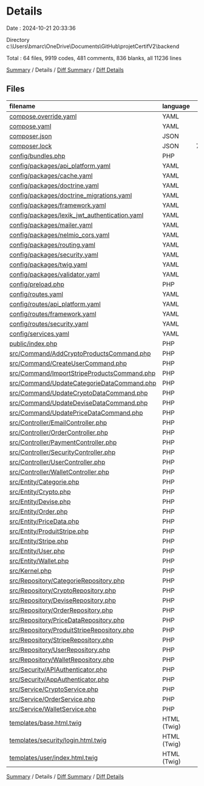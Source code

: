 # Details

Date : 2024-10-21 20:33:36

Directory c:\\Users\\bmarc\\OneDrive\\Documents\\GitHub\\projetCertifV2\\backend

Total : 64 files,  9919 codes, 481 comments, 836 blanks, all 11236 lines

[Summary](results.md) / Details / [Diff Summary](diff.md) / [Diff Details](diff-details.md)

## Files
| filename | language | code | comment | blank | total |
| :--- | :--- | ---: | ---: | ---: | ---: |
| [compose.override.yaml](/compose.override.yaml) | YAML | 13 | 4 | 3 | 20 |
| [compose.yaml](/compose.yaml) | YAML | 17 | 7 | 3 | 27 |
| [composer.json](/composer.json) | JSON | 91 | 0 | 1 | 92 |
| [composer.lock](/composer.lock) | JSON | 7,123 | 0 | 1 | 7,124 |
| [config/bundles.php](/config/bundles.php) | PHP | 12 | 0 | 2 | 14 |
| [config/packages/api_platform.yaml](/config/packages/api_platform.yaml) | YAML | 21 | 0 | 2 | 23 |
| [config/packages/cache.yaml](/config/packages/cache.yaml) | YAML | 2 | 13 | 5 | 20 |
| [config/packages/doctrine.yaml](/config/packages/doctrine.yaml) | YAML | 43 | 4 | 6 | 53 |
| [config/packages/doctrine_migrations.yaml](/config/packages/doctrine_migrations.yaml) | YAML | 4 | 2 | 1 | 7 |
| [config/packages/framework.yaml](/config/packages/framework.yaml) | YAML | 8 | 5 | 4 | 17 |
| [config/packages/lexik_jwt_authentication.yaml](/config/packages/lexik_jwt_authentication.yaml) | YAML | 9 | 0 | 1 | 10 |
| [config/packages/mailer.yaml](/config/packages/mailer.yaml) | YAML | 3 | 0 | 1 | 4 |
| [config/packages/nelmio_cors.yaml](/config/packages/nelmio_cors.yaml) | YAML | 16 | 0 | 3 | 19 |
| [config/packages/routing.yaml](/config/packages/routing.yaml) | YAML | 6 | 3 | 2 | 11 |
| [config/packages/security.yaml](/config/packages/security.yaml) | YAML | 34 | 21 | 15 | 70 |
| [config/packages/twig.yaml](/config/packages/twig.yaml) | YAML | 5 | 0 | 2 | 7 |
| [config/packages/validator.yaml](/config/packages/validator.yaml) | YAML | 6 | 4 | 2 | 12 |
| [config/preload.php](/config/preload.php) | PHP | 4 | 0 | 2 | 6 |
| [config/routes.yaml](/config/routes.yaml) | YAML | 7 | 0 | 0 | 7 |
| [config/routes/api_platform.yaml](/config/routes/api_platform.yaml) | YAML | 4 | 0 | 1 | 5 |
| [config/routes/framework.yaml](/config/routes/framework.yaml) | YAML | 4 | 0 | 1 | 5 |
| [config/routes/security.yaml](/config/routes/security.yaml) | YAML | 3 | 0 | 1 | 4 |
| [config/services.yaml](/config/services.yaml) | YAML | 12 | 9 | 6 | 27 |
| [public/index.php](/public/index.php) | PHP | 6 | 0 | 4 | 10 |
| [src/Command/AddCryptoProductsCommand.php](/src/Command/AddCryptoProductsCommand.php) | PHP | 56 | 1 | 16 | 73 |
| [src/Command/CreateUserCommand.php](/src/Command/CreateUserCommand.php) | PHP | 42 | 1 | 13 | 56 |
| [src/Command/ImportStripeProductsCommand.php](/src/Command/ImportStripeProductsCommand.php) | PHP | 75 | 14 | 9 | 98 |
| [src/Command/UpdateCategorieDataCommand.php](/src/Command/UpdateCategorieDataCommand.php) | PHP | 64 | 1 | 17 | 82 |
| [src/Command/UpdateCryptoDataCommand.php](/src/Command/UpdateCryptoDataCommand.php) | PHP | 68 | 2 | 16 | 86 |
| [src/Command/UpdateDeviseDataCommand.php](/src/Command/UpdateDeviseDataCommand.php) | PHP | 49 | 1 | 16 | 66 |
| [src/Command/UpdatePriceDataCommand.php](/src/Command/UpdatePriceDataCommand.php) | PHP | 63 | 1 | 19 | 83 |
| [src/Controller/EmailController.php](/src/Controller/EmailController.php) | PHP | 66 | 1 | 26 | 93 |
| [src/Controller/OrderController.php](/src/Controller/OrderController.php) | PHP | 25 | 0 | 9 | 34 |
| [src/Controller/PaymentController.php](/src/Controller/PaymentController.php) | PHP | 154 | 0 | 20 | 174 |
| [src/Controller/SecurityController.php](/src/Controller/SecurityController.php) | PHP | 19 | 7 | 10 | 36 |
| [src/Controller/UserController.php](/src/Controller/UserController.php) | PHP | 137 | 12 | 40 | 189 |
| [src/Controller/WalletController.php](/src/Controller/WalletController.php) | PHP | 49 | 0 | 15 | 64 |
| [src/Entity/Categorie.php](/src/Entity/Categorie.php) | PHP | 96 | 0 | 40 | 136 |
| [src/Entity/Crypto.php](/src/Entity/Crypto.php) | PHP | 319 | 9 | 118 | 446 |
| [src/Entity/Devise.php](/src/Entity/Devise.php) | PHP | 69 | 7 | 20 | 96 |
| [src/Entity/Order.php](/src/Entity/Order.php) | PHP | 131 | 1 | 51 | 183 |
| [src/Entity/PriceData.php](/src/Entity/PriceData.php) | PHP | 63 | 0 | 21 | 84 |
| [src/Entity/ProduitStripe.php](/src/Entity/ProduitStripe.php) | PHP | 51 | 0 | 17 | 68 |
| [src/Entity/Stripe.php](/src/Entity/Stripe.php) | PHP | 62 | 0 | 25 | 87 |
| [src/Entity/User.php](/src/Entity/User.php) | PHP | 258 | 43 | 80 | 381 |
| [src/Entity/Wallet.php](/src/Entity/Wallet.php) | PHP | 83 | 7 | 25 | 115 |
| [src/Kernel.php](/src/Kernel.php) | PHP | 8 | 0 | 4 | 12 |
| [src/Repository/CategorieRepository.php](/src/Repository/CategorieRepository.php) | PHP | 12 | 31 | 6 | 49 |
| [src/Repository/CryptoRepository.php](/src/Repository/CryptoRepository.php) | PHP | 12 | 31 | 6 | 49 |
| [src/Repository/DeviseRepository.php](/src/Repository/DeviseRepository.php) | PHP | 12 | 31 | 6 | 49 |
| [src/Repository/OrderRepository.php](/src/Repository/OrderRepository.php) | PHP | 21 | 31 | 7 | 59 |
| [src/Repository/PriceDataRepository.php](/src/Repository/PriceDataRepository.php) | PHP | 12 | 31 | 6 | 49 |
| [src/Repository/ProduitStripeRepository.php](/src/Repository/ProduitStripeRepository.php) | PHP | 12 | 31 | 6 | 49 |
| [src/Repository/StripeRepository.php](/src/Repository/StripeRepository.php) | PHP | 12 | 31 | 6 | 49 |
| [src/Repository/UserRepository.php](/src/Repository/UserRepository.php) | PHP | 24 | 34 | 8 | 66 |
| [src/Repository/WalletRepository.php](/src/Repository/WalletRepository.php) | PHP | 12 | 31 | 6 | 49 |
| [src/Security/APIAuthenticator.php](/src/Security/APIAuthenticator.php) | PHP | 35 | 5 | 10 | 50 |
| [src/Security/AppAuthenticator.php](/src/Security/AppAuthenticator.php) | PHP | 47 | 2 | 12 | 61 |
| [src/Service/CryptoService.php](/src/Service/CryptoService.php) | PHP | 57 | 8 | 16 | 81 |
| [src/Service/OrderService.php](/src/Service/OrderService.php) | PHP | 90 | 3 | 18 | 111 |
| [src/Service/WalletService.php](/src/Service/WalletService.php) | PHP | 40 | 1 | 12 | 53 |
| [templates/base.html.twig](/templates/base.html.twig) | HTML (Twig) | 15 | 0 | 2 | 17 |
| [templates/security/login.html.twig](/templates/security/login.html.twig) | HTML (Twig) | 30 | 0 | 8 | 38 |
| [templates/user/index.html.twig](/templates/user/index.html.twig) | HTML (Twig) | 16 | 0 | 5 | 21 |

[Summary](results.md) / Details / [Diff Summary](diff.md) / [Diff Details](diff-details.md)